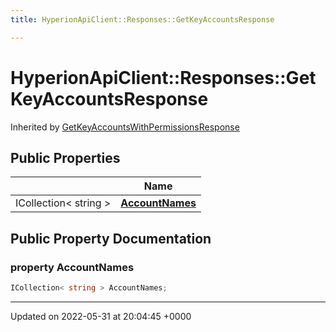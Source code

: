 ```yaml
---
title: HyperionApiClient::Responses::GetKeyAccountsResponse

---
```


# HyperionApiClient::Responses::GetKeyAccountsResponse





Inherited by [GetKeyAccountsWithPermissionsResponse](/Classes/class_hyperion_api_client_1_1_responses_1_1_get_key_accounts_with_permissions_response.md)

## Public Properties

|                | Name           |
| -------------- | -------------- |
| ICollection< string > | **[AccountNames](/Classes/class_hyperion_api_client_1_1_responses_1_1_get_key_accounts_response.md#property-accountnames)**  |

## Public Property Documentation

### property AccountNames

```csharp
ICollection< string > AccountNames;
```


-------------------------------

Updated on 2022-05-31 at 20:04:45 +0000